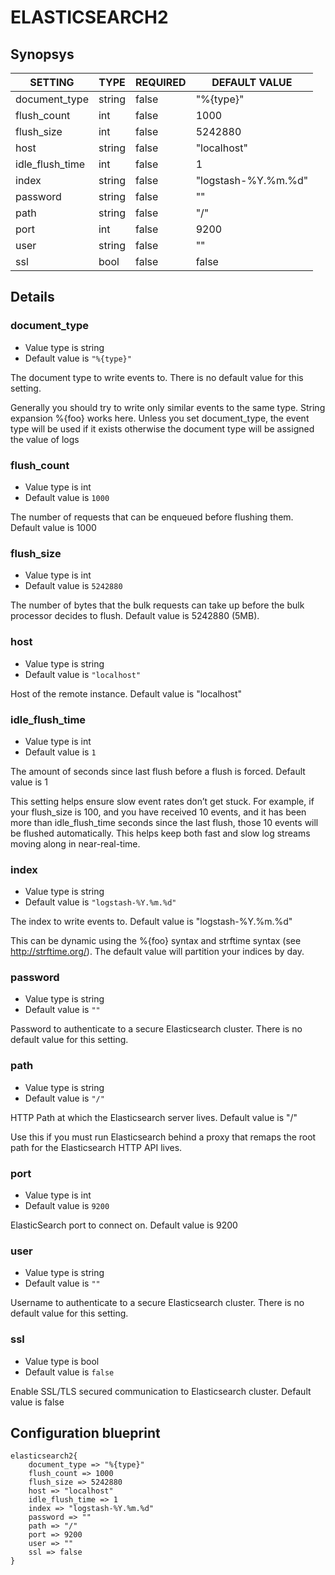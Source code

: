 # ELASTICSEARCH2


## Synopsys


|     SETTING     |  TYPE  | REQUIRED |    DEFAULT VALUE    |
|-----------------|--------|----------|---------------------|
| document_type   | string | false    | "%{type}"           |
| flush_count     | int    | false    |                1000 |
| flush_size      | int    | false    |             5242880 |
| host            | string | false    | "localhost"         |
| idle_flush_time | int    | false    |                   1 |
| index           | string | false    | "logstash-%Y.%m.%d" |
| password        | string | false    | ""                  |
| path            | string | false    | "/"                 |
| port            | int    | false    |                9200 |
| user            | string | false    | ""                  |
| ssl             | bool   | false    | false               |


## Details

### document_type
* Value type is string
* Default value is `"%{type}"`

The document type to write events to. There is no default value for this setting.

Generally you should try to write only similar events to the same type.
String expansion %{foo} works here. Unless you set document_type, the event type will
be used if it exists otherwise the document type will be assigned the value of logs

### flush_count
* Value type is int
* Default value is `1000`

The number of requests that can be enqueued before flushing them. Default value is 1000

### flush_size
* Value type is int
* Default value is `5242880`

The number of bytes that the bulk requests can take up before the bulk processor decides to flush. Default value is 5242880 (5MB).

### host
* Value type is string
* Default value is `"localhost"`

Host of the remote instance. Default value is "localhost"

### idle_flush_time
* Value type is int
* Default value is `1`

The amount of seconds since last flush before a flush is forced. Default value is 1

This setting helps ensure slow event rates don’t get stuck.
For example, if your flush_size is 100, and you have received 10 events,
and it has been more than idle_flush_time seconds since the last flush,
those 10 events will be flushed automatically.
This helps keep both fast and slow log streams moving along in near-real-time.

### index
* Value type is string
* Default value is `"logstash-%Y.%m.%d"`

The index to write events to. Default value is "logstash-%Y.%m.%d"

This can be dynamic using the %{foo} syntax and strftime syntax (see http://strftime.org/).
The default value will partition your indices by day.

### password
* Value type is string
* Default value is `""`

Password to authenticate to a secure Elasticsearch cluster. There is no default value for this setting.

### path
* Value type is string
* Default value is `"/"`

HTTP Path at which the Elasticsearch server lives. Default value is "/"

Use this if you must run Elasticsearch behind a proxy that remaps the root path for the Elasticsearch HTTP API lives.

### port
* Value type is int
* Default value is `9200`

ElasticSearch port to connect on. Default value is 9200

### user
* Value type is string
* Default value is `""`

Username to authenticate to a secure Elasticsearch cluster. There is no default value for this setting.

### ssl
* Value type is bool
* Default value is `false`

Enable SSL/TLS secured communication to Elasticsearch cluster. Default value is false



## Configuration blueprint

```
elasticsearch2{
	document_type => "%{type}"
	flush_count => 1000
	flush_size => 5242880
	host => "localhost"
	idle_flush_time => 1
	index => "logstash-%Y.%m.%d"
	password => ""
	path => "/"
	port => 9200
	user => ""
	ssl => false
}
```

